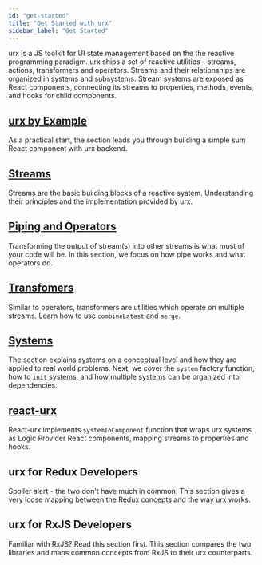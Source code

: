 ```yaml
---
id: "get-started"
title: "Get Started with urx"
sidebar_label: "Get Started"
---
```


<p className="lead">
urx is a JS toolkit for UI state management based on the the reactive programming paradigm.
urx ships a set of reactive utilities &ndash; streams, actions, transformers and operators. 
Streams and their relationships are organized in systems and subsystems. 
Stream systems are exposed as React components, connecting its streams 
to properties, methods, events, and hooks for child components. 
</p>

## [urx by Example](./urx-by-example)

As a practical start, the section leads you through building a simple sum React component with urx backend. 

## [Streams](modules/_urx_src_streams_)

Streams are the basic building blocks of a reactive system. Understanding their principles and the implementation provided by urx.

## [Piping and Operators](modules/_urx_src_pipe_)

Transforming the output of stream(s) into other streams is what most of your code will be. 
In this section, we focus on how pipe works and what operators do.

## [Transfomers](modules/_urx_src_transformers_)

Similar to operators, transformers are utilities which operate on multiple streams. Learn how to use `combineLatest` and `merge`.

## [Systems](modules/_urx_src_system_)

The section explains systems on a conceptual level and how they are applied to real world problems. 
Next, we cover the `system` factory function, how to `init` systems, 
and how multiple systems can be organized into dependencies.

## [react-urx](modules/_react_urx_src_index_)

React-urx implements `systemToComponent` function that wraps urx systems as Logic Provider React components, mapping streams to properties and hooks.

## urx for Redux Developers

Spoiler alert - the two don't have much in common. This section gives a very loose mapping between the Redux concepts and the way urx works.

## urx for RxJS Developers

Familiar with RxJS? Read this section first. This section compares the two libraries and maps common concepts from RxJS to their urx counterparts.
